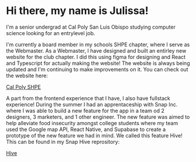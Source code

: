 # Hi there, my name is Julissa! 
I'm a senior undergrad at Cal Poly San Luis Obispo studying computer science looking for an entrylevel job.

I'm currently a board member in my schools SHPE chapter, where I serve as the Webmaster. As a Webmaster, I have designed and built an entirley new website for the club chapter. I did this using figma for designing and React and Typescript for actually making the website! The website is always being updated and I'm continuing to make improvements on it. You can check out the website here: <br/>

[Cal Poly SHPE](https://www.calpolyshpe.org/)

A part from the frontend experience that I have, I also have fullstack experience! During the summer I had an apprentaceship with Snap Inc. where I was able to build a new feature for the app in a team od 2 designers, 3 marketers, and 1 other engineer. The new feature was aimed to help alleviate food insecurity amongst college students where my team used the Google map API, React Native, and Supabase to create a prototype of the new feature we had in mind. We called this feature Hive! This can be found in my Snap Hive reprository:  <br/>

[Hive](https://github.com/Julissahhh/snap-hive)

<!--
**Julissahhh/Julissahhh** is a ✨ _special_ ✨ repository because its `README.md` (this file) appears on your GitHub profile.

Here are some ideas to get you started:

- 🔭 I’m currently working on ...
- 🌱 I’m currently learning ...
- 👯 I’m looking to collaborate on ...
- 🤔 I’m looking for help with ...
- 💬 Ask me about ...
- 📫 How to reach me: ...
- 😄 Pronouns: ...
- ⚡ Fun fact: ...
-->
